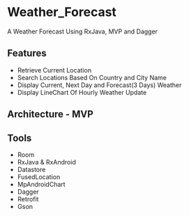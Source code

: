 # Weather_Forecast
A Weather Forecast Using RxJava, MVP and Dagger

## Features
* Retrieve Current Location
* Search Locations Based On Country and City Name
* Display Current, Next Day and Forecast(3 Days) Weather
* Display LineChart Of Hourly Weather Update

## Architecture - MVP
## Tools
* Room
* RxJava & RxAndroid
* Datastore
* FusedLocation
* MpAndroidChart
* Dagger
* Retrofit
* Gson
